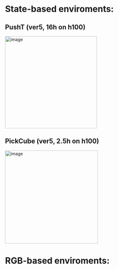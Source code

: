 # State-based enviroments:

## PushT (ver5, 16h on h100)

<img width="301" alt="image" src="https://github.com/user-attachments/assets/7776c5c8-570d-462c-828b-61230d7bca8c" />


##  PickCube (ver5, 2.5h on h100)


<img width="304" alt="image" src="https://github.com/user-attachments/assets/0f63efc9-262b-49b7-a332-4daeba1f7164" />


# RGB-based enviroments:
